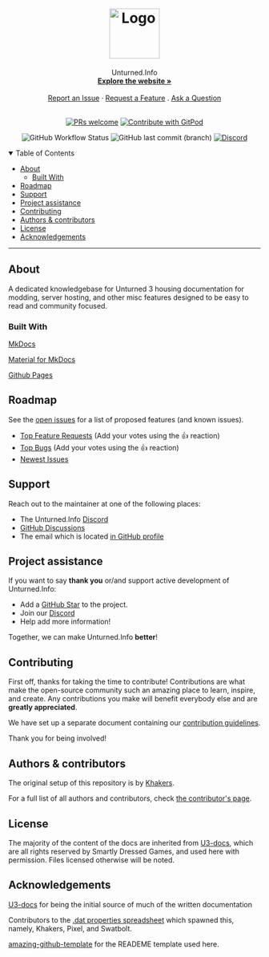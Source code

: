 <h1 align="center">
  <a href="https://github.com/unturned-info/unturned-3-knowledgebase">
    <img src="docs/img/Unturned_Info_Logo.svg" alt="Logo" width="100" height="100">
  </a>
</h1>
<div align="center">
  Unturned.Info
  <br />
  <a href="https://unturned.info"><strong>Explore the website »</strong></a>
  <br />
  <br />
  <a href="https://github.com/unturned-info/unturned-3-knowledgebase/issues/new?assignees=&labels=bug&template=01_BUG_REPORT.md&title=bug%3A+">Report an Issue</a>
  ·
  <a href="https://github.com/unturned-info/unturned-3-knowledgebase/issues/new?assignees=&labels=enhancement&template=02_FEATURE_REQUEST.md&title=feat%3A+">Request a Feature</a>
  .
  <a href="https://github.com/unturned-info/unturned-3-knowledgebase/discussions/new?assignees=&labels=question&template=04_SUPPORT_QUESTION.md&title=support%3A+">Ask a Question</a>
</div>

<div align="center">
<br />


[![PRs welcome](https://img.shields.io/badge/PRs-welcome-ff69b4.svg?style=flat-square)](https://github.com/unturned-info/unturned-3-knowledgebase/issues?q=is%3Aissue+is%3Aopen+label%3A%22help+wanted%22)
[![Contribute with GitPod](https://img.shields.io/badge/Contribute%20with-Gitpod-908a85?logo=gitpod&style=flat-square)](https://gitpod.io/#https://github.com/unturned-info/unturned-3-knowledgebase)

![GitHub Workflow Status](https://img.shields.io/github/workflow/status/unturned-info/unturned-3-knowledgebase/Deploy%20MKDocs?label=MKDocs%20Deployment&style=flat-square)
![GitHub last commit (branch)](https://img.shields.io/github/last-commit/unturned-info/unturned-3-knowledgebase/gh-pages?style=flat-square)
[![Discord](https://img.shields.io/discord/767122504053030952?style=flat-square)](https://discord.gg/PgJCPh6)

</div>

<details open="open">
<summary>Table of Contents</summary>

- [About](#about)
  - [Built With](#built-with)
- [Roadmap](#roadmap)
- [Support](#support)
- [Project assistance](#project-assistance)
- [Contributing](#contributing)
- [Authors & contributors](#authors--contributors)
- [License](#license)
- [Acknowledgements](#acknowledgements)

</details>

---

## About

A dedicated knowledgebase for Unturned 3 housing documentation for modding, server hosting, and other misc features designed to be easy to read and community focused.

### Built With

[MkDocs](https://github.com/mkdocs/mkdocs)

[Material for MkDocs](https://github.com/squidfunk/mkdocs-material)

[Github Pages](https://pages.github.com/)

## Roadmap

See the [open issues](https://github.com/unturned-info/unturned-3-knowledgebase/issues) for a list of proposed features (and known issues).

- [Top Feature Requests](https://github.com/unturned-info/unturned-3-knowledgebase/issues?q=label%3Aenhancement+is%3Aopen+sort%3Areactions) (Add your votes using the 👍 reaction)
- [Top Bugs](https://github.com/unturned-info/unturned-3-knowledgebase/issues?q=is%3Aissue+is%3Aopen+label%3Abug+sort%3Areactions) (Add your votes using the 👍 reaction)
- [Newest Issues](https://github.com/unturned-info/unturned-3-knowledgebase/issues?q=is%3Aopen+is%3Aissue+label%3Abug)

## Support

Reach out to the maintainer at one of the following places:

- The Unturned.Info [Discord](https://discord.gg/PgJCPh6)
- [GitHub Discussions](https://github.com/unturned-info/unturned-3-knowledgebase/discussions/new)
- The email which is located [in GitHub profile](https://github.com/unturned-info)

## Project assistance

If you want to say **thank you** or/and support active development of Unturned.Info:

- Add a [GitHub Star](https://github.com/unturned-info/unturned-3-knowledgebase) to the project.
- Join our [Discord](https://discord.gg/PgJCPh6)
- Help add more information!

Together, we can make Unturned.Info **better**!

## Contributing

First off, thanks for taking the time to contribute! Contributions are what make the open-source community such an amazing place to learn, inspire, and create. Any contributions you make will benefit everybody else and are **greatly appreciated**.

We have set up a separate document containing our [contribution guidelines](contributing.md).

Thank you for being involved!

## Authors & contributors

The original setup of this repository is by [Khakers](https://github.com/khakers).

For a full list of all authors and contributors, check [the contributor's page](https://github.com/unturned-info/unturned-3-knowledgebase/contributors).

## License

The majority of the content of the docs are inherited from [U3-docs](https://github.com/SmartlyDressedGames/U3-Docs), which are all rights reserved by Smartly Dressed Games, and used here with permission. Files licensed otherwise will be noted.

<!-- See [LICENSE](LICENSE) for more information. -->

## Acknowledgements

[U3-docs](https://github.com/SmartlyDressedGames/U3-Docs) for being the initial source of much of the written documentation

Contributors to the [.dat properties spreadsheet](https://docs.google.com/spreadsheets/d/1yiINuS8ZdGRkHNmONy7f4mwHDcWRqZsnV13OYgYi9eY/edit?usp=sharing) which spawned this, namely, Khakers, Pixel, and Swatbolt.

[amazing-github-template](https://github.com/dec0dOS/amazing-github-template) for the READEME template used here.
